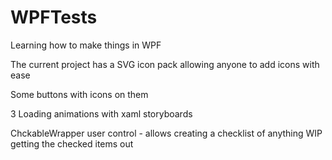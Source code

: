 # WPFTests

Learning how to make things in WPF

The current project has a SVG icon pack allowing anyone to add icons with ease

Some buttons with icons on them

3 Loading animations with xaml storyboards

ChckableWrapper user control - allows creating a checklist of anything WIP getting the checked items out
